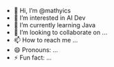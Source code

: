 - 👋 Hi, I’m @mathyics
- 👀 I’m interested in AI Dev
- 🌱 I’m currently learning Java
- 💞️ I’m looking to collaborate on ...
- 📫 How to reach me ...
- 😄 Pronouns: ...
- ⚡ Fun fact: ...

<!---
mathyics/mathyics is a ✨ special ✨ repository because its `README.md` (this file) appears on your GitHub profile.
You can click the Preview link to take a look at your changes.
--->
